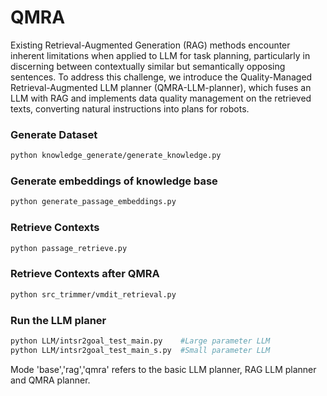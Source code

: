 # QMRA

Existing Retrieval-Augmented Generation (RAG) methods encounter inherent limitations when applied to LLM for task planning, particularly in discerning between contextually similar but semantically opposing sentences. 
To address this challenge, we introduce the Quality-Managed Retrieval-Augmented LLM planner (QMRA-LLM-planner), which fuses an LLM with RAG and implements data quality management on the retrieved texts, converting natural instructions into plans for robots.

### Generate Dataset
```Bash
python knowledge_generate/generate_knowledge.py
```

### Generate embeddings of knowledge base
```Bash
python generate_passage_embeddings.py
```

### Retrieve Contexts
```Bash
python passage_retrieve.py
```

### Retrieve Contexts after QMRA
```Bash
python src_trimmer/vmdit_retrieval.py
```

### Run the LLM planer
```Bash
python LLM/intsr2goal_test_main.py    #Large parameter LLM
python LLM/intsr2goal_test_main_s.py  #Small parameter LLM
```
Mode 'base','rag','qmra' refers to the basic LLM planner, RAG LLM planner and QMRA planner.
